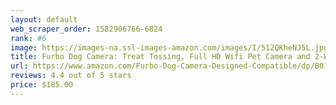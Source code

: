 ```yaml
---
layout: default 
﻿web_scraper_order: 1582906766-6824
rank: #6
image: https://images-na.ssl-images-amazon.com/images/I/512QKheNJ5L.jpg
title: Furbo Dog Camera: Treat Tossing, Full HD Wifi Pet Camera and 2-Way Audio, Designed for Dogs,…
url: https://www.amazon.com/Furbo-Dog-Camera-Designed-Compatible/dp/B01FXC7JWQ/ref=zg_mw_pet-supplies_6?_encoding=UTF8&psc=1&refRID=1681C9HM719PR5VMS4KX
reviews: 4.4 out of 5 stars
price: $185.00 
---
```

